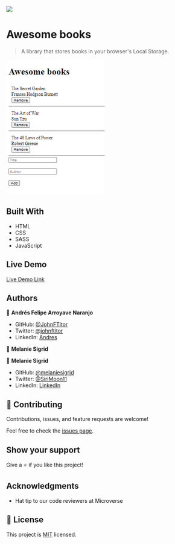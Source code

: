 ![](https://img.shields.io/badge/Microverse-blueviolet)

# Awesome books

> A library that stores books in your browser's Local Storage.

![screenshot](./app_screenshot.png)

## Built With

- HTML
- CSS
- SASS
- JavaScript

## Live Demo

[Live Demo Link](https://livedemo.com)

## Authors

👤 **Andrés Felipe Arroyave Naranjo**

- GitHub: [@JohnFTitor](https://github.com/JohnFTitor)
- Twitter: [@johnftitor](https://twitter.com/johnftitor)
- LinkedIn: [Andres](https://www.linkedin.com/in/andresfelipe117/?locale=en_US)

👤 **Melanie Sigrid**

👤 **Melanie Sigrid**

- GitHub: [@melaniesigrid](https://github.com/melaniesigrid)
- Twitter: [@SiriMoon11](https://twitter.com/SiriMoon11)
- LinkedIn: [LinkedIn](https://www.linkedin.com/in/melanie-arellano-92aaa9194/)

## 🤝 Contributing

Contributions, issues, and feature requests are welcome!

Feel free to check the [issues page](../../issues/).

## Show your support

Give a ⭐️ if you like this project!

## Acknowledgments

- Hat tip to our code reviewers at Microverse

## 📝 License

This project is [MIT](./MIT.md) licensed.